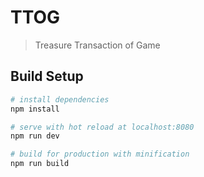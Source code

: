 # TTOG

> Treasure Transaction of Game

## Build Setup

``` bash
# install dependencies
npm install

# serve with hot reload at localhost:8080
npm run dev

# build for production with minification
npm run build
```